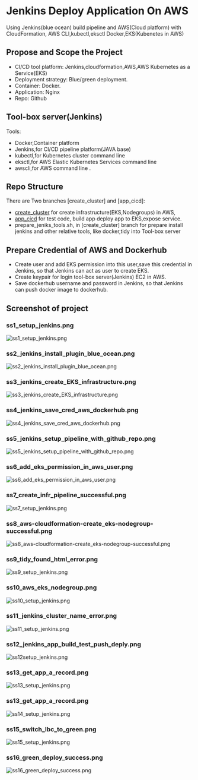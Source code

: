 # Jenkins Deploy Application On AWS
Using Jenkins(blue ocean) build pipeline and  AWS(Cloud platform) with CloudFormation, AWS CLI,kubectl,eksctl Docker,EKS(Kubenetes in AWS)


## Propose and Scope the Project
- CI/CD tool platform: Jenkins,cloudformation,AWS,AWS Kubernetes as a Service(EKS)
- Deployment strategy: Blue/green deployment.
- Container: Docker.
- Application: Nginx
- Repo: Github


## Tool-box server(Jenkins)
Tools:
- Docker,Container platform
- Jenkins,for CI/CD pipeline platform(JAVA base)
- kubectl,for Kubernetes cluster command line
- eksctl,for AWS Elastic Kubernetes Services command line
- awscli,for AWS  command line
.

## Repo Structure
There are Two branches [create_cluster] and [app_cicd]: 
- [create_cluster](https://github.com/davincizhao/Capstone-cloud-deploy/tree/create_cluster) for create infrastructure(EKS,Nodegroups) in AWS, 
- [app_cicd](https://github.com/davincizhao/Capstone-cloud-deploy/tree/app_cicd) for test code, build app deploy app to EKS,expose service.
- prepare_jeniks_tools.sh, in [create_cluster] branch for prepare install jenkins and other relative tools, like docker,tidy into Tool-box server

## Prepare Credential of AWS and Dockerhub
- Create user and add EKS permission into this user,save this credential in Jenkins, so that Jenkins can act as user to create EKS.
- Create keypair for login tool-box server(Jenkins) EC2 in AWS.
- Save dockerhub username and password in Jenkins, so that Jenkins can push docker image to dockerhub.

## Screenshot of project
### ss1_setup_jenkins.png
![ss1_setup_jenkins.png](https://github.com/davincizhao/Capstone-cloud-deploy/blob/master/screenshots/ss1_setup_jenkins.png)

### ss2_jenkins_install_plugin_blue_ocean.png
![ss2_jenkins_install_plugin_blue_ocean.png](https://github.com/davincizhao/Capstone-cloud-deploy/blob/master/screenshots/ss2_jenkins_install_plugin_blue_ocean.png)

### ss3_jenkins_create_EKS_infrastructure.png
![ss3_jenkins_create_EKS_infrastructure.png](https://github.com/davincizhao/Capstone-cloud-deploy/blob/master/screenshots/ss3_jenkins_create_EKS_infrastructure.png)

### ss4_jenkins_save_cred_aws_dockerhub.png
![ss4_jenkins_save_cred_aws_dockerhub.png](https://github.com/davincizhao/Capstone-cloud-deploy/blob/master/screenshots/ss4_jenkins_save_cred_aws_dockerhub.png)

### ss5_jenkins_setup_pipeline_with_github_repo.png
![ss5_jenkins_setup_pipeline_with_github_repo.png](https://github.com/davincizhao/Capstone-cloud-deploy/blob/master/screenshots/ss5_jenkins_setup_pipeline_with_github_repo.png)

### ss6_add_eks_permission_in_aws_user.png
![ss6_add_eks_permission_in_aws_user.png](https://github.com/davincizhao/Capstone-cloud-deploy/blob/master/screenshots/ss6_add_eks_permission_in_aws_user.png)

### ss7_create_infr_pipeline_successful.png
![ss7_setup_jenkins.png](https://github.com/davincizhao/Capstone-cloud-deploy/blob/master/screenshots/ss7_create_infr_pipeline_successful.png)

### ss8_aws-cloudformation-create_eks-nodegroup-successful.png
![ss8_aws-cloudformation-create_eks-nodegroup-successful.png](https://github.com/davincizhao/Capstone-cloud-deploy/blob/master/screenshots/ss8_aws-cloudformation-create_eks-nodegroup-successful.png)

### ss9_tidy_found_html_error.png
![ss9_setup_jenkins.png](https://github.com/davincizhao/Capstone-cloud-deploy/blob/master/screenshots/ss9_tidy_found_html_error.png)

### ss10_aws_eks_nodegroup.png
![ss10_setup_jenkins.png](https://github.com/davincizhao/Capstone-cloud-deploy/blob/master/screenshots/ss10_aws_eks_nodegroup.png)

### ss11_jenkins_cluster_name_error.png
![ss11_setup_jenkins.png](https://github.com/davincizhao/Capstone-cloud-deploy/blob/master/screenshots/ss11_jenkins_cluster_name_error.png)

### ss12_jenkins_app_build_test_push_deply.png
![ss12setup_jenkins.png](https://github.com/davincizhao/Capstone-cloud-deploy/blob/master/screenshots/ss12_jenkins_app_build_test_push_deply.png)

### ss13_get_app_a_record.png
![ss13_setup_jenkins.png](https://github.com/davincizhao/Capstone-cloud-deploy/blob/master/screenshots/ss13_get_app_a_record.png)

### ss13_get_app_a_record.png
![ss14_setup_jenkins.png](https://github.com/davincizhao/Capstone-cloud-deploy/blob/master/screenshots/ss14_blue_deploy_successful.png)

### ss15_switch_lbc_to_green.png
![ss15_setup_jenkins.png](https://github.com/davincizhao/Capstone-cloud-deploy/blob/master/screenshots/ss15_switch_lbc_to_green.png)

### ss16_green_deploy_success.png
![ss16_green_deploy_success.png](https://github.com/davincizhao/Capstone-cloud-deploy/blob/master/screenshots/ss16_green_deploy_success.png)
